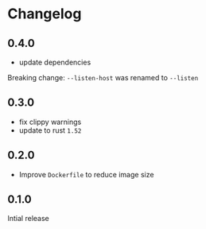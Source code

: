# Changelog

## 0.4.0

* update dependencies

Breaking change: `--listen-host` was renamed to `--listen`

## 0.3.0

* fix clippy warnings
* update to rust `1.52`

## 0.2.0

* Improve `Dockerfile` to reduce image size

## 0.1.0

Intial release
